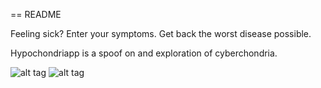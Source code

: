 == README

Feeling sick? Enter your symptoms. Get back the worst disease possible.

Hypochondriapp is a spoof on and exploration of cyberchondria.

![alt tag](screenshot1.png)
![alt tag](screenshot_2.png)
